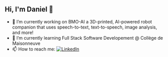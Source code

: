 ## Hi, I'm Daniel 👋

- 🔭 I’m currently working on BMO-AI a 3D-printed, AI-powered robot companion that uses speech-to-text, text-to-speech, image analysis, and more!
- 🌱 I’m currently learning Full Stack Software Developement @ Collège de Maisonneuve
- 📫 How to reach me: <a href="https://www.linkedin.com/in/daniel-to-"><img alt="LinkedIn" src="https://img.shields.io/badge/LinkedIn-0077B5?style=for-the-badge&logo=linkedin&logoColor=white"></a>
